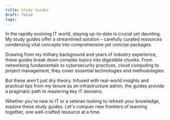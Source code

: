 ```yaml
---
title: Study Guides
draft: false
tags:
---
```

In the rapidly evolving IT world, staying up-to-date is crucial yet daunting. My study guides offer a streamlined solution – carefully curated resources condensing vital concepts into comprehensive yet concise packages.

Drawing from my military background and years of industry experience, these guides break down complex topics into digestible chunks. From networking fundamentals to cybersecurity practices, cloud computing to project management, they cover essential technologies and methodologies.

But these aren't just dry theory. Infused with real-world insights and practical tips from my tenure as an infrastructure admin, the guides provide a pragmatic path to mastering key IT domains.

Whether you're new to IT or a veteran looking to refresh your knowledge, explore these study guides. Let's conquer new frontiers of learning together, one well-crafted resource at a time.